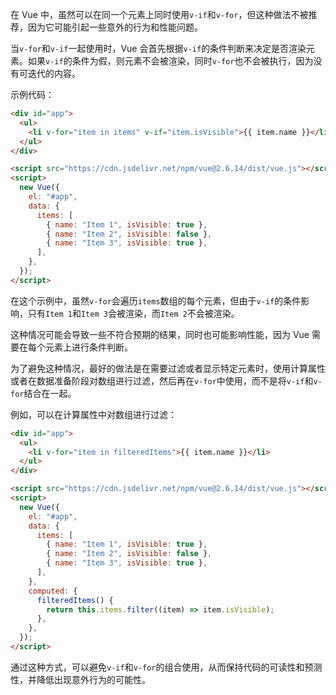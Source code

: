 在 Vue 中，虽然可以在同一个元素上同时使用`v-if`和`v-for`，但这种做法不被推荐，因为它可能引起一些意外的行为和性能问题。

当`v-for`和`v-if`一起使用时，Vue 会首先根据`v-if`的条件判断来决定是否渲染元素。如果`v-if`的条件为假，则元素不会被渲染，同时`v-for`也不会被执行，因为没有可迭代的内容。

示例代码：

```html
<div id="app">
  <ul>
    <li v-for="item in items" v-if="item.isVisible">{{ item.name }}</li>
  </ul>
</div>

<script src="https://cdn.jsdelivr.net/npm/vue@2.6.14/dist/vue.js"></script>
<script>
  new Vue({
    el: "#app",
    data: {
      items: [
        { name: "Item 1", isVisible: true },
        { name: "Item 2", isVisible: false },
        { name: "Item 3", isVisible: true },
      ],
    },
  });
</script>
```

在这个示例中，虽然`v-for`会遍历`items`数组的每个元素，但由于`v-if`的条件影响，只有`Item 1`和`Item 3`会被渲染，而`Item 2`不会被渲染。

这种情况可能会导致一些不符合预期的结果，同时也可能影响性能，因为 Vue 需要在每个元素上进行条件判断。

为了避免这种情况，最好的做法是在需要过滤或者显示特定元素时，使用计算属性或者在数据准备阶段对数组进行过滤，然后再在`v-for`中使用，而不是将`v-if`和`v-for`结合在一起。

例如，可以在计算属性中对数组进行过滤：

```html
<div id="app">
  <ul>
    <li v-for="item in filteredItems">{{ item.name }}</li>
  </ul>
</div>

<script src="https://cdn.jsdelivr.net/npm/vue@2.6.14/dist/vue.js"></script>
<script>
  new Vue({
    el: "#app",
    data: {
      items: [
        { name: "Item 1", isVisible: true },
        { name: "Item 2", isVisible: false },
        { name: "Item 3", isVisible: true },
      ],
    },
    computed: {
      filteredItems() {
        return this.items.filter((item) => item.isVisible);
      },
    },
  });
</script>
```

通过这种方式，可以避免`v-if`和`v-for`的组合使用，从而保持代码的可读性和预测性，并降低出现意外行为的可能性。
